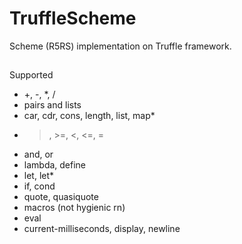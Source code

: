 # TruffleScheme
Scheme (R5RS) implementation on Truffle framework.

##
Supported
- +, -, *, /
- pairs and lists
- car, cdr, cons, length, list, map*
- >, >=, <, <=, = 
- and, or
- lambda, define
- let, let*
- if, cond
- quote, quasiquote
- macros (not hygienic rn)
- eval
- current-milliseconds, display, newline
